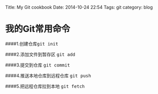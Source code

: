 Title: My Git cookbook
Date: 2014-10-24 22:54
Tags: git
category: blog


我的Git常用命令  
==============

####1.创建仓库<kbd>git init</kbd>    
  
####2.添加文件到暂存区 <kbd>git add</kbd>
   
####3.提交到仓库 <kbd>git commit</kbd>   
   
####4.推送本地仓库到远程仓库 <kbd>git push</kbd>

####5.把远程仓库拉到本地 <kbd>git fetch</kbd>
